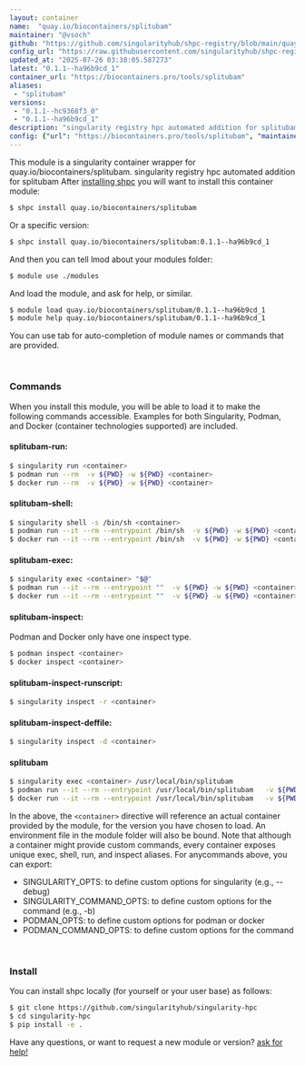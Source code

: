 ```yaml
---
layout: container
name:  "quay.io/biocontainers/splitubam"
maintainer: "@vsoch"
github: "https://github.com/singularityhub/shpc-registry/blob/main/quay.io/biocontainers/splitubam/container.yaml"
config_url: "https://raw.githubusercontent.com/singularityhub/shpc-registry/main/quay.io/biocontainers/splitubam/container.yaml"
updated_at: "2025-07-26 03:38:05.587273"
latest: "0.1.1--ha96b9cd_1"
container_url: "https://biocontainers.pro/tools/splitubam"
aliases:
 - "splitubam"
versions:
 - "0.1.1--hc9368f3_0"
 - "0.1.1--ha96b9cd_1"
description: "singularity registry hpc automated addition for splitubam"
config: {"url": "https://biocontainers.pro/tools/splitubam", "maintainer": "@vsoch", "description": "singularity registry hpc automated addition for splitubam", "latest": {"0.1.1--ha96b9cd_1": "sha256:e53835bffec03116f29040c2600030544e3a283ade5a616d880033d7d5cec52a"}, "tags": {"0.1.1--hc9368f3_0": "sha256:c29614a57ef61f6ad75eb767da6c964a603d0eb60fa2439a5c13769af4e3a85c", "0.1.1--ha96b9cd_1": "sha256:e53835bffec03116f29040c2600030544e3a283ade5a616d880033d7d5cec52a"}, "docker": "quay.io/biocontainers/splitubam", "aliases": {"splitubam": "/usr/local/bin/splitubam"}}
---
```


This module is a singularity container wrapper for quay.io/biocontainers/splitubam.
singularity registry hpc automated addition for splitubam
After [installing shpc](#install) you will want to install this container module:


```bash
$ shpc install quay.io/biocontainers/splitubam
```

Or a specific version:

```bash
$ shpc install quay.io/biocontainers/splitubam:0.1.1--ha96b9cd_1
```

And then you can tell lmod about your modules folder:

```bash
$ module use ./modules
```

And load the module, and ask for help, or similar.

```bash
$ module load quay.io/biocontainers/splitubam/0.1.1--ha96b9cd_1
$ module help quay.io/biocontainers/splitubam/0.1.1--ha96b9cd_1
```

You can use tab for auto-completion of module names or commands that are provided.

<br>

### Commands

When you install this module, you will be able to load it to make the following commands accessible.
Examples for both Singularity, Podman, and Docker (container technologies supported) are included.

#### splitubam-run:

```bash
$ singularity run <container>
$ podman run --rm  -v ${PWD} -w ${PWD} <container>
$ docker run --rm  -v ${PWD} -w ${PWD} <container>
```

#### splitubam-shell:

```bash
$ singularity shell -s /bin/sh <container>
$ podman run --it --rm --entrypoint /bin/sh  -v ${PWD} -w ${PWD} <container>
$ docker run --it --rm --entrypoint /bin/sh  -v ${PWD} -w ${PWD} <container>
```

#### splitubam-exec:

```bash
$ singularity exec <container> "$@"
$ podman run --it --rm --entrypoint ""  -v ${PWD} -w ${PWD} <container> "$@"
$ docker run --it --rm --entrypoint ""  -v ${PWD} -w ${PWD} <container> "$@"
```

#### splitubam-inspect:

Podman and Docker only have one inspect type.

```bash
$ podman inspect <container>
$ docker inspect <container>
```

#### splitubam-inspect-runscript:

```bash
$ singularity inspect -r <container>
```

#### splitubam-inspect-deffile:

```bash
$ singularity inspect -d <container>
```


#### splitubam

```bash
$ singularity exec <container> /usr/local/bin/splitubam
$ podman run --it --rm --entrypoint /usr/local/bin/splitubam   -v ${PWD} -w ${PWD} <container> -c " $@"
$ docker run --it --rm --entrypoint /usr/local/bin/splitubam   -v ${PWD} -w ${PWD} <container> -c " $@"
```



In the above, the `<container>` directive will reference an actual container provided
by the module, for the version you have chosen to load. An environment file in the
module folder will also be bound. Note that although a container
might provide custom commands, every container exposes unique exec, shell, run, and
inspect aliases. For anycommands above, you can export:

 - SINGULARITY_OPTS: to define custom options for singularity (e.g., --debug)
 - SINGULARITY_COMMAND_OPTS: to define custom options for the command (e.g., -b)
 - PODMAN_OPTS: to define custom options for podman or docker
 - PODMAN_COMMAND_OPTS: to define custom options for the command

<br>

### Install

You can install shpc locally (for yourself or your user base) as follows:

```bash
$ git clone https://github.com/singularityhub/singularity-hpc
$ cd singularity-hpc
$ pip install -e .
```

Have any questions, or want to request a new module or version? [ask for help!](https://github.com/singularityhub/singularity-hpc/issues)
